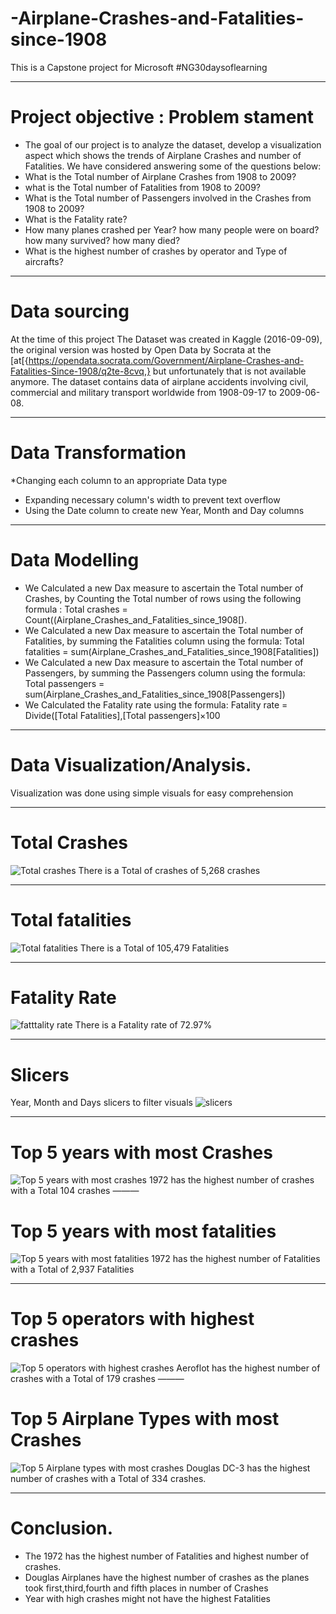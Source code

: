 # -Airplane-Crashes-and-Fatalities-since-1908
This is a Capstone project for Microsoft #NG30daysoflearning 

___
# Project objective : Problem stament
* The goal of our project is to analyze the dataset, develop a visualization aspect which shows the trends of Airplane Crashes and number of Fatalities. We have considered answering some of the questions below:
* What is the Total number of Airplane Crashes from 1908 to 2009?
* what is the Total number of Fatalities from 1908 to 2009?
* What is the Total number of Passengers involved in the Crashes from 1908 to 2009?
* What is the Fatality rate?
* How many planes crashed per Year? how many people were on board? how many survived? how many died?
* What is the highest number of crashes by operator and Type of aircrafts?
___
# Data sourcing
At the time of this project The Dataset was created in Kaggle (2016-09-09), the original version was hosted by Open Data by Socrata at the  [at[{https://opendata.socrata.com/Government/Airplane-Crashes-and-Fatalities-Since-1908/q2te-8cvq,} but unfortunately that is not available anymore. The dataset contains data of airplane accidents involving civil, commercial and military transport worldwide from 1908-09-17 to 2009-06-08.
___

# Data Transformation 
*Changing each column to  an appropriate Data type 
* Expanding necessary column's width to prevent text overflow
* Using the Date column to create new Year, Month and Day columns
___
# Data Modelling 


* We Calculated a new Dax measure to ascertain the Total number of Crashes, by Counting the Total number of rows using the following formula : Total crashes = Count((Airplane_Crashes_and_Fatalities_since_1908[).
* We Calculated a new Dax measure to ascertain the Total number of Fatalities,  by summing the Fatalities column using the formula: Total fatalities = sum(Airplane_Crashes_and_Fatalities_since_1908[Fatalities])
* We Calculated a new Dax measure to ascertain the Total number of Passengers,  by summing the Passengers column using the formula: Total passengers = sum(Airplane_Crashes_and_Fatalities_since_1908[Passengers])
* We Calculated the Fatality rate using the formula: Fatality rate = Divide([Total Fatalities],[Total passengers]×100
___
# Data Visualization/Analysis.
Visualization was done using simple visuals for easy comprehension
___
# Total Crashes
![Total crashes](https://user-images.githubusercontent.com/108596514/178623148-0aa7ea4a-e6a2-411e-b402-658760aac9e5.jpg)
There is a Total of crashes of 5,268 crashes
___
# Total fatalities 
![Total fatalities ](https://user-images.githubusercontent.com/108596514/178623326-675971f1-5788-4014-9810-63dbcb0b65b7.jpg)
There is a Total of 105,479 Fatalities 
___
# Fatality Rate
![fatttality rate](https://user-images.githubusercontent.com/108596514/178623560-a36c0b8d-a31c-4900-be9d-985ee7abbe80.jpg)
There is a Fatality rate of 72.97%
___
# Slicers
Year, Month and Days slicers to filter visuals
![slicers](https://user-images.githubusercontent.com/108596514/178623732-b7658f6e-7066-4e0e-8159-331b3141818f.jpg)
___
# Top 5 years with most Crashes 
![Top 5 years with most crashes](https://user-images.githubusercontent.com/108596514/178623852-77ba2f33-88ff-47b7-b679-b1022311cc81.jpg)
1972 has the highest number of crashes with a Total 104 crashes
———
# Top 5 years with most fatalities 
![Top 5 years with most fatalities ](https://user-images.githubusercontent.com/108596514/178624032-82faf5da-aa8f-4950-8ada-b59ed17926ef.jpg)
1972 has the highest number of Fatalities with a Total of 2,937 Fatalities 
___
# Top 5 operators with highest crashes 
![Top 5 operators with highest crashes ](https://user-images.githubusercontent.com/108596514/178624268-e0133f56-d052-4e02-a051-b56b1166c7bf.jpg)
Aeroflot has the highest number of crashes with a Total of 179 crashes 
———
# Top 5 Airplane Types with most Crashes 
![Top 5 Airplane types with most crashes](https://user-images.githubusercontent.com/108596514/178624425-5d3a0d07-96d5-49cb-b416-dc755ec7d0ca.jpg)
Douglas DC-3 has the highest number of  crashes with a Total of 334 crashes.
___
# Conclusion.
* The 1972 has the highest number of Fatalities and highest number of crashes.
* Douglas Airplanes have the highest number of crashes as the planes took first,third,fourth and fifth places in number of Crashes 
* Year with high crashes might not have the highest Fatalities 



